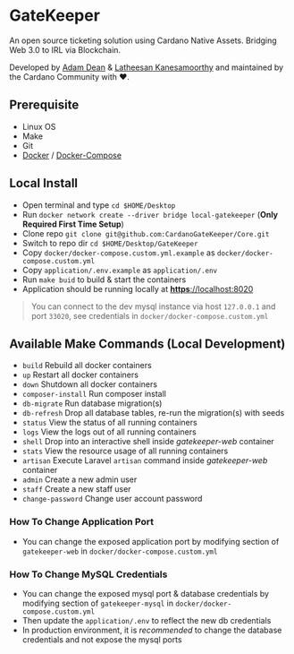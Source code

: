 # GateKeeper
An open source ticketing solution using Cardano Native Assets. Bridging Web 3.0 to IRL via Blockchain.

Developed by [Adam Dean](https://twitter.com/adamKDean) & [Latheesan Kanesamoorthy](https://twitter.com/LatheesanK) and maintained by the Cardano Community with ❤.

## Prerequisite
- Linux OS
- Make
- Git
- [Docker](https://docs.docker.com/desktop/install/linux-install/) / [Docker-Compose](https://docs.docker.com/compose/install/linux/)

## Local Install
- Open terminal and type `cd $HOME/Desktop`
- Run `docker network create --driver bridge local-gatekeeper` (**Only Required First Time Setup**)
- Clone repo `git clone git@github.com:CardanoGateKeeper/Core.git`
- Switch to repo dir `cd $HOME/Desktop/GateKeeper`
- Copy `docker/docker-compose.custom.yml.example` as `docker/docker-compose.custom.yml`
- Copy `application/.env.example` as `application/.env`
- Run `make buid` to build & start the containers
- Application should be running locally at [**https**://localhost:8020](https://localhost:8020)

> You can connect to the dev mysql instance via host `127.0.0.1` and port `33020`, see credentials in `docker/docker-compose.custom.yml`

## Available Make Commands (Local Development)
* `build` Rebuild all docker containers
* `up` Restart all docker containers
* `down` Shutdown all docker containers
* `composer-install` Run composer install
* `db-migrate` Run database migration(s)
* `db-refresh` Drop all database tables, re-run the migration(s) with seeds
* `status` View the status of all running containers
* `logs` View the logs out of all running containers
* `shell` Drop into an interactive shell inside _gatekeeper-web_ container
* `stats` View the resource usage of all running containers
* `artisan` Execute Laravel `artisan` command inside _gatekeeper-web_ container
* `admin` Create a new admin user
* `staff` Create a new staff user
* `change-password` Change user account password 

### How To Change Application Port
* You can change the exposed application port by modifying section of `gatekeeper-web` in `docker/docker-compose.custom.yml`

### How To Change MySQL Credentials
* You can change the exposed mysql port & database credentials by modifying section of `gatekeeper-mysql` in `docker/docker-compose.custom.yml`
* Then update the `application/.env` to reflect the new db credentials
* In production environment, it is _recommended_ to change the database credentials and not expose the mysql ports
